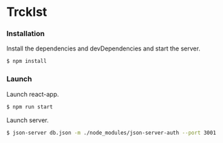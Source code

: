 # Trcklst

### Installation

Install the dependencies and devDependencies and start the server.

```sh
$ npm install
```

### Launch

Launch react-app.

```sh
$ npm run start
```

Launch server.

```sh
$ json-server db.json -m ./node_modules/json-server-auth --port 3001
```

